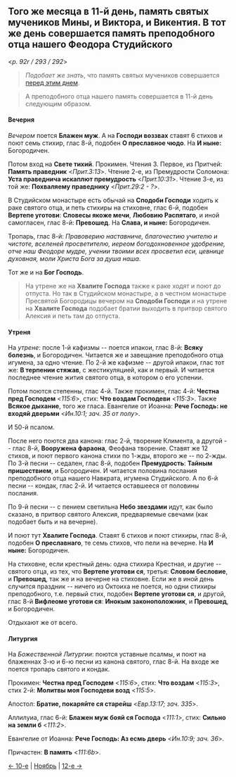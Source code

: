 
## Того же месяца в 11-й день, память святых мучеников Мины, и Виктора, и Викентия. В тот же день совершается память преподобного отца нашего Феодора Студийского

<*p. 92r / 293 / 292*>

> *Подобает же знать*, что память святых мучеников совершается [перед этим днем](11_10_AST.ru.md). 

> А преподобного отца нашего память совершается в 11-й день следующим образом.

#### Вечерня

*Вечером* поется **Блажен муж**. А на **Господи воззвах** ставят 6 стихов и поют семь стихир, глас 8-й, 
подобен **О преславное чюдо**. На **И ныне:** Богородичен. 
 
Потом вход на **Свете тихий**. Прокимен. Чтения 3. 
Первое, из Притчей: **Память праведник** <*Прит.3:13*>. 
Чтение 2-е, из Премудрости Соломона: **Уста праведнича искаплют премудрость** <*Прит.10:31*>. 
Чтение 3-е, из той же: **Похваляему праведнику** <*Прит.29:2 - ?*>.  
 
В Студийском монастыре есть обычай на **Сподоби Господи** ходить к раке святого отца, и петь 
стихиры на стиховне, глас 6-й, подобен **Вертепе уготови**: **Словесы якоже мечи**, 
**Любовию Распятаго**, и иной самогласен, глас 8-й: **Превошед**. На **Слава, и ныне:** Богородичен. 

Тропарь, глас 8-й: *Правоверию наставниче, благочестию учителю и чистоте, вселеней просветителю, 
иереом богодохновенное удобрение, отче наш Феодоре мудре, учении твоими всех просветил еси, 
цевнице духовная, моли Христа Бога за душа наша*. 

Тот же и на **Бог Господь**. 

> На утрене же на **Хвалите Господа** также к раке ходят и поют до отпуста. 
> Но так в Студийском монастыре, а в честном монастыре Пресвятой Богородицы вечером на **Сподоби Господи** 
> и на утрене на **Хвалите Господа** подобает братии выходить в притвор святого Алексия и петь там до отпуста.  

#### Утреня

На *утрене*: после 1-й кафизмы -- поется ипакои, глас 8-й: **Всяку болезнь**, и Богородичен. 
Читается же и завещание преподобного отца игумена, за одно чтение. 
По 2-й же кафизме -- другой ипакои, глас тот же: **В терпении стяжав**, с жестикуляцией, как и первый. 
И читается последнее чтение жития святого отца, в котором о его успении.   

Потом поются степенны, глас 4-й. 
Также прокимен, глас 4-й: **Честна пред Господем** <*115:6*>, стих: **Что воздам Господеви** <*115:3*>. 
Также **Всякое дыхание**, того же гласа. 
Евангелие от Иоанна: **Рече Господь: не входяй дверьми** <*Ин.10:1; зач. 35 от полу*>.   

И 50-й псалом.

После него поются два канона: глас 2-й, творение Климента, а другой -- глас 8-й, **Вооружена фараона**, 
Феофана творение. Ставят же 12 стихов, и поют первого канона стихи по 1-жды, второго же -- по 2-жды. 
По 3-й песни -- седален, глас 8-й, подобен **Премудрость**: **Тайным пришествием**, и Богородичен. 
И читается половина послания преподобного отца нашего Навкрата, игумена Студийского. 
А по 6-й песни -- кондак, глас 2-й. И читается оставшееся от половины послания. 

По 9-й песни -- с пением светильна **Небо звездами** идут, как было сказано, в притвор святого Алексия, 
предваряемые свечами (как подобает быть и на вечерне). 

И поют тут **Хвалите Господа**. Ставят 6 стихов и поют стихиры, глас 8-й, подобен **О преславнаго**, 
те семь стихов, что пели на вечерне. На **И ныне:** Богородичен. 

На стиховне, если крестный день: одна стихира Крестная, и другие -- святого отца, из тех, 
что **Вертепе уготови ся**, третья: **Словом бесловие**, и **Превошед**, так же и на вечерне на стиховне. 
Если же в иной день случится праздник -- ничего из Октоиха не поется, но одни стихиры преподобного, 
т.е. первый стих, подобен **Вертепе уготови ся**, и другой, глас 8-й **Вифлеоме уготови ся**: 
**Инокым законоположник**, и **Превошед**, и Богородичен.    

Отдыхают же от всего. 

#### Литургия

На *Божественной Литургии*: поются уставные псалмы, и поют на блаженнах 3-ю и 6-ю песни из канона 
святого, глас 8-й. 
На входе же поется тропарь святого и кондак. 

Прокимен: **Честна пред Господем** <*115:6*>, стих: **Что воздам** <*115:3*>, 
стих 2-й: **Молитвы моя Господеви возд** <*115:5*>.  

Апостол: **Братие, покаряйте ся старейш** <*Евр.13:17; зач. 335*>. 

Аллилуиа, глас 6-й: **Блажен муж бояй ся Господа** <*111:1*>, стих: **Сильно на земли б** <*111:2*>. 

Евангелие от Иоанна: **Рече Господь: Аз есмь дверь** <*Ин.10:9; зач. 36*>. 

Причастен: **В память** <*111:6b*>. 

[← 10-е](11_10_AST.ru.md) | [Ноябрь](README.md#11-й) | [12-е →](11_12_AST.ru.md)
